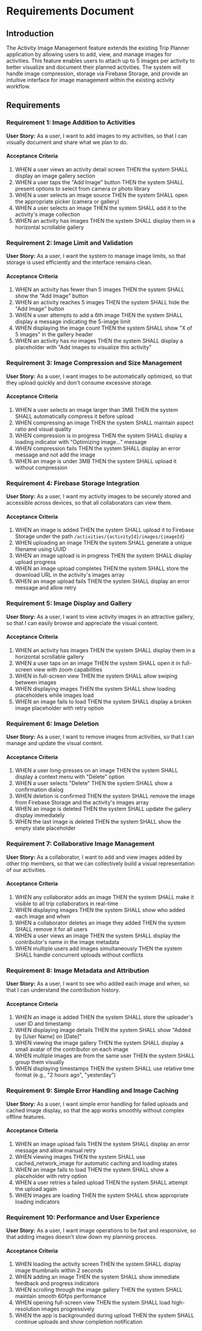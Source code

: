 # Requirements Document

## Introduction

The Activity Image Management feature extends the existing Trip Planner application by allowing users to add, view, and manage images for activities. This feature enables users to attach up to 5 images per activity to better visualize and document their planned activities. The system will handle image compression, storage via Firebase Storage, and provide an intuitive interface for image management within the existing activity workflow.

## Requirements

### Requirement 1: Image Addition to Activities

**User Story:** As a user, I want to add images to my activities, so that I can visually document and share what we plan to do.

#### Acceptance Criteria

1. WHEN a user views an activity detail screen THEN the system SHALL display an image gallery section
2. WHEN a user taps the "Add Image" button THEN the system SHALL present options to select from camera or photo library
3. WHEN a user selects an image source THEN the system SHALL open the appropriate picker (camera or gallery)
4. WHEN a user selects an image THEN the system SHALL add it to the activity's image collection
5. WHEN an activity has images THEN the system SHALL display them in a horizontal scrollable gallery

### Requirement 2: Image Limit and Validation

**User Story:** As a user, I want the system to manage image limits, so that storage is used efficiently and the interface remains clean.

#### Acceptance Criteria

1. WHEN an activity has fewer than 5 images THEN the system SHALL show the "Add Image" button
2. WHEN an activity reaches 5 images THEN the system SHALL hide the "Add Image" button
3. WHEN a user attempts to add a 6th image THEN the system SHALL display a message indicating the 5-image limit
4. WHEN displaying the image count THEN the system SHALL show "X of 5 images" in the gallery header
5. WHEN an activity has no images THEN the system SHALL display a placeholder with "Add images to visualize this activity"

### Requirement 3: Image Compression and Size Management

**User Story:** As a user, I want images to be automatically optimized, so that they upload quickly and don't consume excessive storage.

#### Acceptance Criteria

1. WHEN a user selects an image larger than 3MB THEN the system SHALL automatically compress it before upload
2. WHEN compressing an image THEN the system SHALL maintain aspect ratio and visual quality
3. WHEN compression is in progress THEN the system SHALL display a loading indicator with "Optimizing image..." message
4. WHEN compression fails THEN the system SHALL display an error message and not add the image
5. WHEN an image is under 3MB THEN the system SHALL upload it without compression

### Requirement 4: Firebase Storage Integration

**User Story:** As a user, I want my activity images to be securely stored and accessible across devices, so that all collaborators can view them.

#### Acceptance Criteria

1. WHEN an image is added THEN the system SHALL upload it to Firebase Storage under the path `/activities/{activityId}/images/{imageId}`
2. WHEN uploading an image THEN the system SHALL generate a unique filename using UUID
3. WHEN an image upload is in progress THEN the system SHALL display upload progress
4. WHEN an image upload completes THEN the system SHALL store the download URL in the activity's images array
5. WHEN an image upload fails THEN the system SHALL display an error message and allow retry

### Requirement 5: Image Display and Gallery

**User Story:** As a user, I want to view activity images in an attractive gallery, so that I can easily browse and appreciate the visual content.

#### Acceptance Criteria

1. WHEN an activity has images THEN the system SHALL display them in a horizontal scrollable gallery
2. WHEN a user taps on an image THEN the system SHALL open it in full-screen view with zoom capabilities
3. WHEN in full-screen view THEN the system SHALL allow swiping between images
4. WHEN displaying images THEN the system SHALL show loading placeholders while images load
5. WHEN an image fails to load THEN the system SHALL display a broken image placeholder with retry option

### Requirement 6: Image Deletion

**User Story:** As a user, I want to remove images from activities, so that I can manage and update the visual content.

#### Acceptance Criteria

1. WHEN a user long-presses on an image THEN the system SHALL display a context menu with "Delete" option
2. WHEN a user selects "Delete" THEN the system SHALL show a confirmation dialog
3. WHEN deletion is confirmed THEN the system SHALL remove the image from Firebase Storage and the activity's images array
4. WHEN an image is deleted THEN the system SHALL update the gallery display immediately
5. WHEN the last image is deleted THEN the system SHALL show the empty state placeholder

### Requirement 7: Collaborative Image Management

**User Story:** As a collaborator, I want to add and view images added by other trip members, so that we can collectively build a visual representation of our activities.

#### Acceptance Criteria

1. WHEN any collaborator adds an image THEN the system SHALL make it visible to all trip collaborators in real-time
2. WHEN displaying images THEN the system SHALL show who added each image and when
3. WHEN a collaborator deletes an image they added THEN the system SHALL remove it for all users
4. WHEN a user views an image THEN the system SHALL display the contributor's name in the image metadata
5. WHEN multiple users add images simultaneously THEN the system SHALL handle concurrent uploads without conflicts

### Requirement 8: Image Metadata and Attribution

**User Story:** As a user, I want to see who added each image and when, so that I can understand the contribution history.

#### Acceptance Criteria

1. WHEN an image is added THEN the system SHALL store the uploader's user ID and timestamp
2. WHEN displaying image details THEN the system SHALL show "Added by [User Name] on [Date]"
3. WHEN viewing the image gallery THEN the system SHALL display a small avatar of the contributor on each image
4. WHEN multiple images are from the same user THEN the system SHALL group them visually
5. WHEN displaying timestamps THEN the system SHALL use relative time format (e.g., "2 hours ago", "yesterday")

### Requirement 9: Simple Error Handling and Image Caching

**User Story:** As a user, I want simple error handling for failed uploads and cached image display, so that the app works smoothly without complex offline features.

#### Acceptance Criteria

1. WHEN an image upload fails THEN the system SHALL display an error message and allow manual retry
2. WHEN viewing images THEN the system SHALL use cached_network_image for automatic caching and loading states
3. WHEN an image fails to load THEN the system SHALL show a placeholder with retry option
4. WHEN a user retries a failed upload THEN the system SHALL attempt the upload again
5. WHEN images are loading THEN the system SHALL show appropriate loading indicators

### Requirement 10: Performance and User Experience

**User Story:** As a user, I want image operations to be fast and responsive, so that adding images doesn't slow down my planning process.

#### Acceptance Criteria

1. WHEN loading the activity screen THEN the system SHALL display image thumbnails within 2 seconds
2. WHEN adding an image THEN the system SHALL show immediate feedback and progress indicators
3. WHEN scrolling through the image gallery THEN the system SHALL maintain smooth 60fps performance
4. WHEN opening full-screen view THEN the system SHALL load high-resolution images progressively
5. WHEN the app is backgrounded during upload THEN the system SHALL continue uploads and show completion notification
